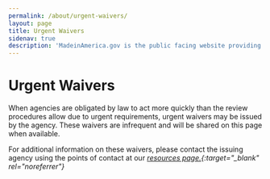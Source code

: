 ```yaml
---
permalink: /about/urgent-waivers/
layout: page
title: Urgent Waivers
sidenav: true
description: 'MadeinAmerica.gov is the public facing website providing information about Executive Order 14005: Ensuring the Future is Made in America by All of America’s Workers.'
---
```


# Urgent Waivers

When agencies are obligated by law to act more quickly than the review procedures allow due to urgent requirements, urgent waivers may be issued by the agency. These waivers are infrequent and will be shared on this page when available.

For additional information on these waivers, please contact the issuing agency using the points of contact at our _[resources page.](https://www.madeinamerica.gov/customer-service/resources/){:target="\_blank" rel="noreferrer"}_
